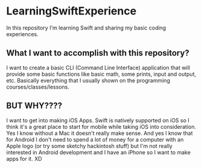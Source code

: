 # LearningSwiftExperience

In this repository I'm learning Swift and sharing my basic coding experiences.

## What I want to accomplish with this repository?

I want to create a basic CLI (Command Line Interface) application that will provide some basic functions like basic math, some prints, input and output, etc.
Basically everything that I usually shown on the programming courses/classes/lessons.

## BUT WHY????

I want to get into making iOS Apps. Swift is natively supported on iOS so I think it's a great place to start for mobile while taking iOS into consideration. Yes I know without a Mac it doesn't really make sense. And yes I know that for Android I don't need to spend a lot of money for a computer with an Apple logo (or try some sketchy hackintosh stuff) but I'm not really interested in Android development and I have an iPhone so I want to make apps for it. XD
